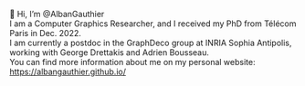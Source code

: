 👋 Hi, I’m @AlbanGauthier  
I am a Computer Graphics Researcher, and I received my PhD from Télécom Paris in Dec. 2022.  
I am currently a postdoc in the GraphDeco group at INRIA Sophia Antipolis, working with George Drettakis and Adrien Bousseau.  
You can find more information about me on my personal website:  
https://albangauthier.github.io/

<!---
AlbanGauthier/AlbanGauthier is a ✨ special ✨ repository because its `README.md` (this file) appears on your GitHub profile.
You can click the Preview link to take a look at your changes.
--->
